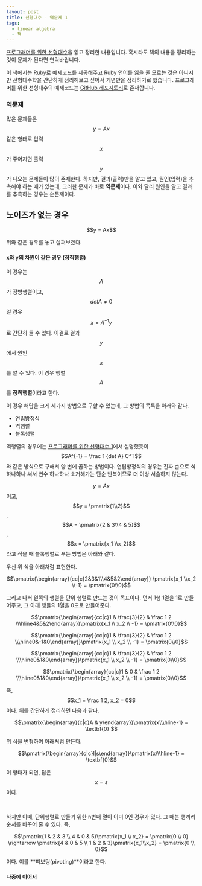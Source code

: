 ```yaml
---
layout: post
title: 선형대수 - 역문제 1
tags:
  - linear algebra
  - 책
---
```


[프로그래머를 위한 선형대수](http://www.kyobobook.co.kr/product/detailViewKor.laf?ejkGb=KOR&barcode=9791160501308)을 읽고 정리한 내용입니다. 혹시라도 책의 내용을 정리하는 것이 문제가 된다면 연락바랍니다.

이 책에서는 Ruby로 예제코드를 제공해주고 Ruby 언어를 읽을 줄 모르는 것은 아니지만 선형대수학을 간단하게 정리해보고 싶어서 개념만을 정리하기로 했습니다. 프로그래머를 위한 선형대수의 예제코드는 [GitHub 레포지토리](https://github.com/gilbutITbook/006802)로 존재합니다.

### 역문제

 많은 문제들은 $$y = Ax$$ 같은 형태로 입력 $$x$$가 주어지면 출력 $$y$$가 나오는 문제들이 많이 존재한다. 하지만, 결과(출력)만을 알고 있고, 원인(입력)을 추측해야 하는 때가 있는데, 그러한 문제가 바로 **역문제**이다. 이와 달리 원인을 알고 결과를 추측하는 경우는 순문제이다.

## 노이즈가 없는 경우

<p align='center'>$$y = Ax$$</p>

위와 같은 경우를 놓고 살펴보겠다.

#### x와 y의 차원이 같은 경우 (정칙행렬)

이 경우는 $$A$$가 정방행렬이고, $$det A \neq 0$$ 일 경우 $$x = A^{-1}y$$로 간단히 둘 수 있다. 이걸로 결과 $$y$$에서 원인 $$x$$를 알 수 있다. 이 경우 행렬 $$A$$를 **정칙행렬**이라고 한다.

이 경우 해답을 크게 세가지 방법으로 구할 수 있는데, 그 방법의 목록을 아래와 같다.

* 연립방정식
* 역행렬
* 블록행렬

 역행렬의 경우에는 [프로그래머를 위한 선형대수 1](/posts/프로그래머를-위한-선형대수1-벡터,행렬,행렬식)에서 설명했듯이 $$A^{-1} = \frac 1 {det A} C^T$$와 같은 방식으로 구해서 양 변에 곱하는 방법이다. 연립방정식의 경우는 진짜 손으로 식 하나하나 써서 변수 하나하나 소거해가는 단순 반복이므로 더 이상 서술하지 않는다.

 $$y = Ax$$이고, $$y = \pmatrix{1\\2}$$, $$A = \pmatrix{2  & 3\\4 & 5}$$, $$x = \pmatrix{x_1 \\x_2}$$라고 적을 때 블록행렬로 푸는 방법은 아래와 같다.

우선 위 식을 아래처럼 표현한다.

<p align='center'>$$\pmatrix{\begin{array}{cc|c}2&3&1\\4&5&2\end{array}} \pmatrix{x_1 \\x_2 \\-1} = \pmatrix{0\\0}$$</p>

그리고 나서 왼쪽의 행렬을 단위 행렬로 만드는 것이 목표이다. 먼저 1행 1열을 1로 만들어주고, 그 아래 행들의 1열을 0으로 만들어준다.

<p align='center'>$$\pmatrix{\begin{array}{cc|c}1 & \frac{3}{2} & \frac 1 2 \\\hline4&5&2\end{array}}\pmatrix{x_1 \\ x_2 \\ -1} = \pmatrix{0\\0}$$</p>

<p align='center'>$$\pmatrix{\begin{array}{cc|c}1 & \frac{3}{2} & \frac 1 2 \\\hline0&-1&0\end{array}}\pmatrix{x_1 \\ x_2 \\ -1} = \pmatrix{0\\0}$$</p>

<p align='center'>$$\pmatrix{\begin{array}{cc|c}1 & \frac{3}{2} & \frac 1 2 \\\hline0&1&0\end{array}}\pmatrix{x_1 \\ x_2 \\ -1} = \pmatrix{0\\0}$$</p>

<p align='center'>$$\pmatrix{\begin{array}{cc|c}1 & 0 & \frac 1 2 \\\hline0&1&0\end{array}}\pmatrix{x_1 \\ x_2 \\ -1} = \pmatrix{0\\0}$$</p>

즉, $$x_1 = \frac 1 2, x_2 = 0$$이다. 위를 간단하게 정리하면 다음과 같다.

$$\pmatrix{\begin{array}{c|c}A & y\end{array}}\pmatrix{x\\\hline-1} = \textbf{0} $$

위 식을 변형하여 아래처럼 만든다.

$$\pmatrix{\begin{array}{c|c}I|s\end{array}}\pmatrix{x\\\hline-1} = \textbf{0}$$

이 형태가 되면, 답은 $$x = s$$이다.

<br />

하지만 이때, 단위행렬로 만들기 위한 n번째 열이 이미 0인 경우가 있다. 그 때는 행끼리 순서를 바꾸어 줄 수 있다. 즉,

$$\pmatrix{1 & 2 & 3 \\ 4 & 0 & 5}\pmatrix{x_1 \\ x_2} = \pmatrix{0 \\ 0} \rightarrow \pmatrix{4 & 0 & 5 \\ 1 & 2 & 3}\pmatrix{x_1\\x_2} = \pmatrix{0 \\ 0}$$

이다. 이를 **피보팅(pivoting)**이라고 한다.

#### 나중에 이어서
